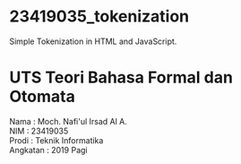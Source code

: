 # 23419035_tokenization
Simple Tokenization in HTML and JavaScript.

# UTS Teori Bahasa Formal dan Otomata

Nama      : Moch. Nafi'ul Irsad Al A.</br>
NIM       : 23419035</br>
Prodi     : Teknik Informatika</br>
Angkatan  : 2019 Pagi</br>
